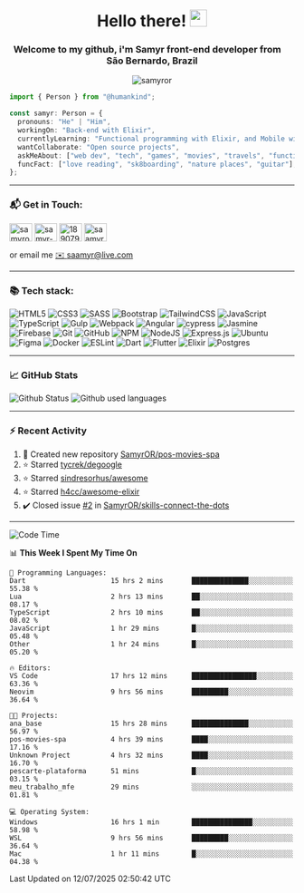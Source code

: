 <h1 align="center">Hello there! <img src="https://raw.githubusercontent.com/iampavangandhi/iampavangandhi/master/gifs/Hi.gif" width="30px"></h1>
<h3 align="center">Welcome to my github, i'm Samyr front-end developer from  <img src="https://cdn-icons-png.flaticon.com/512/197/197386.png" width="13"/>  <b>São Bernardo, Brazil</b></h3>

<p align="center"> <img src="https://komarev.com/ghpvc/?username=samyror&label=Profile%20views&color=0e75b6&style=flat" alt="samyror" /> </p>

```typescript
import { Person } from "@humankind";

const samyr: Person = {
  pronouns: "He" | "Him",
  workingOn: "Back-end with Elixir",
  currentlyLearning: "Functional programming with Elixir, and Mobile with Flutter",
  wantCollaborate: "Open source projects",
  askMeAbout: ["web dev", "tech", "games", "movies", "travels", "functional programming", "mobile"],
  funcFact: ["love reading", "sk8boarding", "nature places", "guitar"],
};
```

---

### 📬 Get in Touch:

<p align="left">
<a href="https://codepen.io/samyror" target="blank"><img align="center" src="https://cdn.jsdelivr.net/gh/devicons/devicon/icons/codepen/codepen-plain.svg" alt="samyror" height="32" width="40" /></a>
<a href="https://linkedin.com/in/samyr-ribeiro-82a720145" target="blank"><img align="center" src="https://cdn.jsdelivr.net/gh/devicons/devicon/icons/linkedin/linkedin-plain.svg" alt="samyr-ribeiro-82a720145" height="32" width="40" /></a>
<a href="https://pt.stackoverflow.com/users/189079" target="blank"><img align="center"  src="https://cdn.jsdelivr.net/npm/simple-icons@v5/icons/stackoverflow.svg" alt="189079" height="32" width="40" /></a>
<a href="https://www.hackerrank.com/saamyr" target="blank"><img align="center" src="https://cdn.jsdelivr.net/npm/simple-icons@v5/icons/hackerrank.svg" alt="saamyr" height="32" width="40" /></a>
</p>

or email me [✉️ saamyr@live.com](mailto:saamyr@live.com)

---

### 📚 Tech stack:

![HTML5](https://img.shields.io/badge/html5-%23E34F26.svg?style=for-the-badge&logo=html5&logoColor=white)
![CSS3](https://img.shields.io/badge/css3-%231572B6.svg?style=for-the-badge&logo=css3&logoColor=white)
![SASS](https://img.shields.io/badge/SASS-hotpink.svg?style=for-the-badge&logo=SASS&logoColor=white)
![Bootstrap](https://img.shields.io/badge/bootstrap-%23563D7C.svg?style=for-the-badge&logo=bootstrap&logoColor=white)
![TailwindCSS](https://img.shields.io/badge/tailwindcss-%2338B2AC.svg?style=for-the-badge&logo=tailwind-css&logoColor=white)
![JavaScript](https://img.shields.io/badge/javascript-%23323330.svg?style=for-the-badge&logo=javascript&logoColor=%23F7DF1E)
![TypeScript](https://img.shields.io/badge/typescript-%23007ACC.svg?style=for-the-badge&logo=typescript&logoColor=white)
![Gulp](https://img.shields.io/badge/GULP-%23CF4647.svg?style=for-the-badge&logo=gulp&logoColor=white)
![Webpack](https://img.shields.io/badge/webpack-%238DD6F9.svg?style=for-the-badge&logo=webpack&logoColor=black)
![Angular](https://img.shields.io/badge/angular-%23DD0031.svg?style=for-the-badge&logo=angular&logoColor=white)
![cypress](https://img.shields.io/badge/-cypress-%23E5E5E5?style=for-the-badge&logo=cypress&logoColor=058a5e)
![Jasmine](https://img.shields.io/badge/-Jasmine-%238A4182?style=for-the-badge&logo=Jasmine&logoColor=white)
![Firebase](https://img.shields.io/badge/firebase-%23039BE5.svg?style=for-the-badge&logo=firebase)
![Git](https://img.shields.io/badge/git-%23F05033.svg?style=for-the-badge&logo=git&logoColor=white)
![GitHub](https://img.shields.io/badge/github-%23121011.svg?style=for-the-badge&logo=github&logoColor=white)
![NPM](https://img.shields.io/badge/NPM-%23000000.svg?style=for-the-badge&logo=npm&logoColor=white)
![NodeJS](https://img.shields.io/badge/node.js-6DA55F?style=for-the-badge&logo=node.js&logoColor=white)
![Express.js](https://img.shields.io/badge/express.js-%23404d59.svg?style=for-the-badge&logo=express&logoColor=%2361DAFB)
![Ubuntu](https://img.shields.io/badge/Ubuntu-E95420?style=for-the-badge&logo=ubuntu&logoColor=white)
![Figma](https://img.shields.io/badge/figma-%23F24E1E.svg?style=for-the-badge&logo=figma&logoColor=white)
![Docker](https://img.shields.io/badge/docker-%230db7ed.svg?style=for-the-badge&logo=docker&logoColor=white)
![ESLint](https://img.shields.io/badge/ESLint-4B3263?style=for-the-badge&logo=eslint&logoColor=white)
![Dart](https://img.shields.io/badge/dart-%230175C2.svg?style=for-the-badge&logo=dart&logoColor=white)
![Flutter](https://img.shields.io/badge/Flutter-%2302569B.svg?style=for-the-badge&logo=Flutter&logoColor=white)
![Elixir](https://img.shields.io/badge/elixir-%234B275F.svg?style=for-the-badge&logo=elixir&logoColor=white)
![Postgres](https://img.shields.io/badge/postgres-%23316192.svg?style=for-the-badge&logo=postgresql&logoColor=white)

---

### 📈 GitHub Stats

![Github Status](https://github-readme-stats.vercel.app/api?username=SamyrOR&show_icons=true&bg_color=FFF&title_color=b80f0a&text_color=000&icon_color=b80f0a&border_color=a9a9a9&line_height=20)
![Github used languages](https://github-readme-stats.vercel.app/api/top-langs?username=samyror&show_icons=true&locale=en&layout=compact&bg_color=FFF&title_color=b80f0a&text_color=000&icon_color=b80f0a&border_color=a9a9a9)

---

### ⚡ Recent Activity

<!--RECENT_ACTIVITY:start-->
1. 📔 Created new repository [SamyrOR/pos-movies-spa](https://github.com/SamyrOR/pos-movies-spa)
2. ⭐ Starred [tycrek/degoogle](https://github.com/tycrek/degoogle)
3. ⭐ Starred [sindresorhus/awesome](https://github.com/sindresorhus/awesome)
4. ⭐ Starred [h4cc/awesome-elixir](https://github.com/h4cc/awesome-elixir)
5. ✔️ Closed issue [#2](https://github.com/SamyrOR/skills-connect-the-dots/issues/2) in [SamyrOR/skills-connect-the-dots](https://github.com/SamyrOR/skills-connect-the-dots)
<!--RECENT_ACTIVITY:end-->

---

<!--START_SECTION:waka-->
![Code Time](http://img.shields.io/badge/Code%20Time-2%2C895%20hrs%2014%20mins-blue)

📊 **This Week I Spent My Time On** 

```text
💬 Programming Languages: 
Dart                     15 hrs 2 mins       ██████████████░░░░░░░░░░░   55.38 % 
Lua                      2 hrs 13 mins       ██░░░░░░░░░░░░░░░░░░░░░░░   08.17 % 
TypeScript               2 hrs 10 mins       ██░░░░░░░░░░░░░░░░░░░░░░░   08.02 % 
JavaScript               1 hr 29 mins        █░░░░░░░░░░░░░░░░░░░░░░░░   05.48 % 
Other                    1 hr 24 mins        █░░░░░░░░░░░░░░░░░░░░░░░░   05.20 % 

🔥 Editors: 
VS Code                  17 hrs 12 mins      ████████████████░░░░░░░░░   63.36 % 
Neovim                   9 hrs 56 mins       █████████░░░░░░░░░░░░░░░░   36.64 % 

🐱‍💻 Projects: 
ana_base                 15 hrs 28 mins      ██████████████░░░░░░░░░░░   56.97 % 
pos-movies-spa           4 hrs 39 mins       ████░░░░░░░░░░░░░░░░░░░░░   17.16 % 
Unknown Project          4 hrs 32 mins       ████░░░░░░░░░░░░░░░░░░░░░   16.70 % 
pescarte-plataforma      51 mins             █░░░░░░░░░░░░░░░░░░░░░░░░   03.15 % 
meu_trabalho_mfe         29 mins             ░░░░░░░░░░░░░░░░░░░░░░░░░   01.81 % 

💻 Operating System: 
Windows                  16 hrs 1 min        ███████████████░░░░░░░░░░   58.98 % 
WSL                      9 hrs 56 mins       █████████░░░░░░░░░░░░░░░░   36.64 % 
Mac                      1 hr 11 mins        █░░░░░░░░░░░░░░░░░░░░░░░░   04.38 % 
```


 Last Updated on 12/07/2025 02:50:42 UTC
<!--END_SECTION:waka-->
